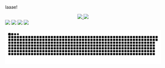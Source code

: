 Iaaae!
<div align="center">
  <a href="https://github.com/Manelrx">
  <img height="180em" src="https://github-readme-stats.vercel.app/api?username=Manelrx&show_icons=true&theme=dark&include_all_commits=true&count_private=true"/>
  <img height="180em" src="https://github-readme-stats.vercel.app/api/top-langs/?username=Manelrx&layout=compact&langs_count=7&theme=dark"/>
</div>


<div> 
  <a href="https://instagram.com/Manelrx" target="_blank"><img src="https://img.shields.io/badge/-Instagram-%23E4405F?style=for-the-badge&logo=instagram&logoColor=white" target="_blank"></a>
 	<a href="https://www.twitch.tv/Manelrx" target="_blank"><img src="https://img.shields.io/badge/Twitch-9146FF?style=for-the-badge&logo=twitch&logoColor=white" target="_blank"></a>
  <a href = "mailto:emanuelmaraujo18@gmail.com"><img src="https://img.shields.io/badge/-Gmail-%23333?style=for-the-badge&logo=gmail&logoColor=white" target="_blank"></a>
  <a href="https://www.linkedin.com/in/emanuel-ara%C3%BAjo-759483218/" target="_blank"><img src="https://img.shields.io/badge/-LinkedIn-%230077B5?style=for-the-badge&logo=linkedin&logoColor=white" target="_blank"></a> 
 
  ![Snake animation](https://github.com/Manelrx/Manelrx/blob/output/github-contribution-grid-snake.svg)
 
</div>
